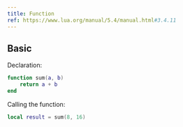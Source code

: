```yaml
---
title: Function
ref: https://www.lua.org/manual/5.4/manual.html#3.4.11
---
```


## Basic

Declaration:

```lua
function sum(a, b)
    return a + b
end
```

Calling the function:

```lua
local result = sum(8, 16)
```
